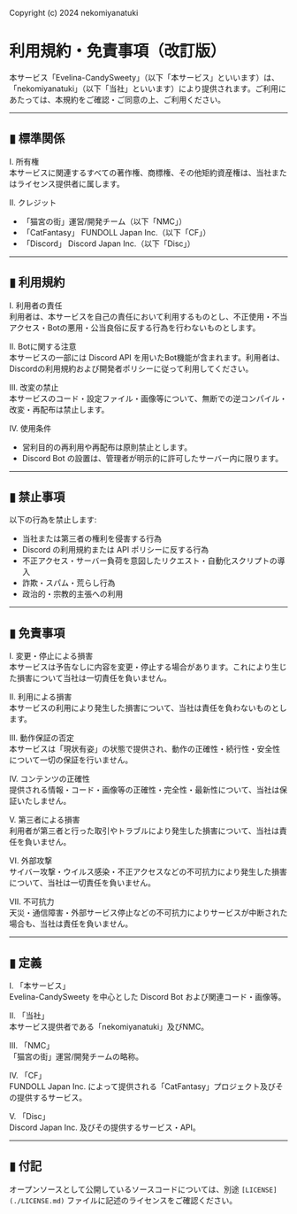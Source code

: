 Copyright (c) 2024 nekomiyanatuki

# 利用規約・免責事項（改訂版）

本サービス「Evelina-CandySweety」（以下「本サービス」といいます）は、「nekomiyanatuki」（以下「当社」といいます）により提供されます。ご利用にあたっては、本規約をご確認・ご同意の上、ご利用ください。

---

## ▮ 標準関係

Ⅰ. 所有権  
本サービスに関連するすべての著作権、商標権、その他矩約資産権は、当社またはライセンス提供者に属します。

Ⅱ. クレジット  
- 「猫宮の街」運営/開発チーム（以下「NMC」）  
- 「CatFantasy」 FUNDOLL Japan Inc.（以下「CF」）  
- 「Discord」 Discord Japan Inc.（以下「Disc」）

---

## ▮ 利用規約

Ⅰ. 利用者の責任  
利用者は、本サービスを自己の責任において利用するものとし、不正使用・不当アクセス・Botの悪用・公当良俗に反する行為を行わないものとします。

Ⅱ. Botに関する注意  
本サービスの一部には Discord API を用いたBot機能が含まれます。利用者は、Discordの利用規約および開発者ポリシーに従って利用してください。

Ⅲ. 改変の禁止  
本サービスのコード・設定ファイル・画像等について、無断での逆コンパイル・改変・再配布は禁止します。

Ⅳ. 使用条件  
- 営利目的の再利用や再配布は原則禁止とします。  
- Discord Bot の設置は、管理者が明示的に許可したサーバー内に限ります。

---

## ▮ 禁止事項

以下の行為を禁止します:
- 当社または第三者の権利を侵害する行為
- Discord の利用規約または API ポリシーに反する行為
- 不正アクセス・サーバー負荷を意図したリクエスト・自動化スクリプトの導入
- 詐欺・スパム・荒らし行為
- 政治的・宗教的主張への利用

---

## ▮ 免責事項

Ⅰ. 変更・停止による損害  
本サービスは予告なしに内容を変更・停止する場合があります。これにより生じた損害について当社は一切責任を負いません。

Ⅱ. 利用による損害  
本サービスの利用により発生した損害について、当社は責任を負わないものとします。

Ⅲ. 動作保証の否定  
本サービスは「現状有姿」の状態で提供され、動作の正確性・続行性・安全性について一切の保証を行いません。

Ⅳ. コンテンツの正確性  
提供される情報・コード・画像等の正確性・完全性・最新性について、当社は保証いたしません。

Ⅴ. 第三者による損害  
利用者が第三者と行った取引やトラブルにより発生した損害について、当社は責任を負いません。

Ⅵ. 外部攻撃  
サイバー攻撃・ウイルス感染・不正アクセスなどの不可抗力により発生した損害について、当社は一切責任を負いません。

Ⅶ. 不可抗力  
天災・通信障害・外部サービス停止などの不可抗力によりサービスが中断された場合も、当社は責任を負いません。

---

## ▮ 定義

Ⅰ. 「本サービス」  
Evelina-CandySweety を中心とした Discord Bot および関連コード・画像等。

Ⅱ. 「当社」  
本サービス提供者である「nekomiyanatuki」及びNMC。

Ⅲ. 「NMC」  
「猫宮の街」運営/開発チームの略称。

Ⅳ. 「CF」  
FUNDOLL Japan Inc. によって提供される「CatFantasy」プロジェクト及びその提供するサービス。

Ⅴ. 「Disc」  
Discord Japan Inc. 及びその提供するサービス・API。

---

## ▮ 付記

オープンソースとして公開しているソースコードについては、別途 `[LICENSE](./LICENSE.md)` ファイルに記述のライセンスをご確認ください。

